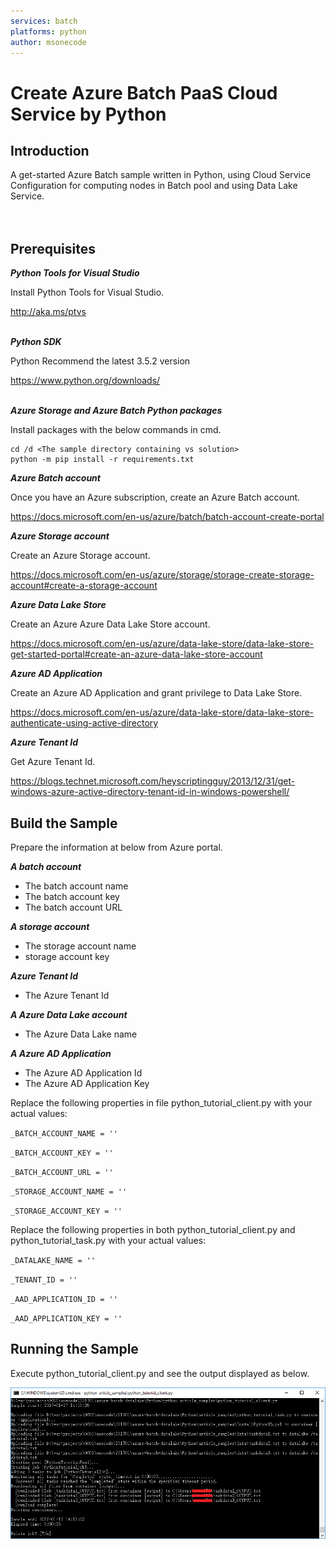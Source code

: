 ```yaml
---
services: batch
platforms: python
author: msonecode
---
```


# Create Azure Batch PaaS Cloud Service by Python

## Introduction

A get-started Azure Batch sample written in Python, using Cloud Service Configuration for computing nodes in Batch pool and using Data Lake Service.
<br/>
<br/>
<br/>

## Prerequisites

*__Python Tools for Visual Studio__*

Install Python Tools for Visual Studio.

http://aka.ms/ptvs
<br/>
<br/>

*__Python SDK__*

Python Recommend the latest 3.5.2 version

https://www.python.org/downloads/
<br/>
<br/>

*__Azure Storage and Azure Batch Python packages__*

Install packages with the below commands in cmd.

```
cd /d <The sample directory containing vs solution>
python -m pip install -r requirements.txt
```

*__Azure Batch account__*

Once you have an Azure subscription, create an Azure Batch account.

https://docs.microsoft.com/en-us/azure/batch/batch-account-create-portal

*__Azure Storage account__*

Create an Azure Storage account.

https://docs.microsoft.com/en-us/azure/storage/storage-create-storage-account#create-a-storage-account


*__Azure Data Lake Store__*

Create an Azure Azure Data Lake Store account.

https://docs.microsoft.com/en-us/azure/data-lake-store/data-lake-store-get-started-portal#create-an-azure-data-lake-store-account


*__Azure AD Application__*

Create an Azure AD Application and grant privilege to Data Lake Store.

https://docs.microsoft.com/en-us/azure/data-lake-store/data-lake-store-authenticate-using-active-directory

*__Azure Tenant Id__*

Get Azure Tenant Id.

https://blogs.technet.microsoft.com/heyscriptingguy/2013/12/31/get-windows-azure-active-directory-tenant-id-in-windows-powershell/

## Build the Sample

Prepare the information at below from Azure portal.

*__A batch account__*

- The batch account name
- The batch account key
- The batch account URL

*__A storage account__*

- The storage account name
- storage account key

*__Azure Tenant Id__*

- The Azure Tenant Id

*__A Azure Data Lake account__*

- The Azure Data Lake name

*__A Azure AD Application__*

- The Azure AD Application Id
- The Azure AD Application Key

Replace the following properties in file python_tutorial_client.py with your actual values:

`_BATCH_ACCOUNT_NAME = ''`

`_BATCH_ACCOUNT_KEY = ''`

`_BATCH_ACCOUNT_URL = ''`

`_STORAGE_ACCOUNT_NAME = ''`

`_STORAGE_ACCOUNT_KEY = ''`

Replace the following properties in both python_tutorial_client.py and python_tutorial_task.py with your actual values:

`_DATALAKE_NAME = ''`

`_TENANT_ID = ''`

`_AAD_APPLICATION_ID = ''`

`_AAD_APPLICATION_KEY = ''`

## Running the Sample

Execute python_tutorial_client.py and see the output displayed as below.

![Execute  output](Images/1.png)

